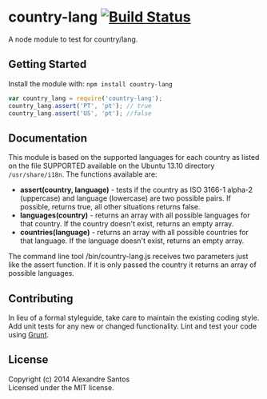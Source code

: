 # country-lang [![Build Status](https://secure.travis-ci.org/alexsantos/country-lang.png?branch=master)](http://travis-ci.org/alexsantos/country-lang)

A node module to test for country/lang.

## Getting Started
Install the module with: `npm install country-lang`

```javascript
var country_lang = require('country-lang');
country_lang.assert('PT', 'pt'); // true
country_lang.assert('US', 'pt'); //false
```

## Documentation
This module is based on the supported languages for each country as listed on the file SUPPORTED available on the Ubuntu 13.10 directory ```/usr/share/i18n```. The functions available are:
* __assert(country, language)__ - tests if the country as ISO 3166-1 alpha-2 (uppercase) and language (lowercase) are two possible pairs. If possible, returns true, all other situations returns false.
* __languages(country)__ - returns an array with all possible languages for that country. If the country doesn't exist, returns an empty array.
* __countries(language)__ - returns an array with all possible countries for that language. If the language doesn't exist, returns an empty array.

The command line tool /bin/country-lang.js receives two parameters just like the assert function. If it is only passed the country it returns an array of possible languages.

## Contributing
In lieu of a formal styleguide, take care to maintain the existing coding style. Add unit tests for any new or changed functionality. Lint and test your code using [Grunt](http://gruntjs.com/).

## License
Copyright (c) 2014 Alexandre Santos  
Licensed under the MIT license.
